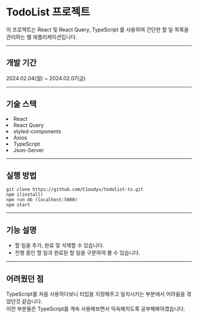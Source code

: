 # TodoList 프로젝트

이 프로젝트는 React 및 React Query, TypeScript 를 사용하여 간단한 할 일 목록을 관리하는 웹 애플리케이션입니다.
* * *
## 개발 기간
2024.02.04(월) ~ 2024.02.07(금)
* * *
## 기술 스택
<li>React
<li>React Query
<li>styled-components
<li>Axios
<li>TypeScript
<li>Json-Server</li>

* * *
## 실행 방법
```
git clone https://github.com/C1oudys/todolist-ts.git
npm i(install)
npm run db (localhost:5000)
npm start
```
* * *
## 기능 설명

- 할 일을 추가, 완료 및 삭제할 수 있습니다.
- 진행 중인 할 일과 완료된 할 일을 구분하여 볼 수 있습니다.
* * *
## 어려웠던 점
TypeScript를 처음 사용하다보니 타입을 지정해주고 일치시키는 부분에서 어려움을 겪었던것 같습니다. <br>
이런 부분들은 TypeScript를 계속 사용해보면서 익숙해지도록 공부해봐야겠습니다.
